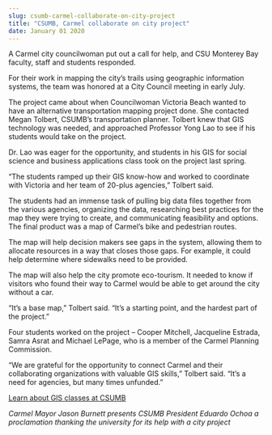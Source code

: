 ```yaml
---
slug: csumb-carmel-collaborate-on-city-project
title: "CSUMB, Carmel collaborate on city project"
date: January 01 2020
---
```


 
<p>
  A Carmel city councilwoman put out a call for help, and CSU Monterey Bay
  faculty, staff and students responded.
</p>
<p>
  For their work in mapping the city’s trails using geographic information
  systems, the team was honored at a City Council meeting in early July.
</p>
<p>
  The project came about when Councilwoman Victoria Beach wanted to have an
  alternative transportation mapping project done. She contacted Megan Tolbert,
  CSUMB’s transportation planner. Tolbert knew that GIS technology was needed,
  and approached Professor Yong Lao to see if his students would take on the
  project.
</p>
<p>
  Dr. Lao was eager for the opportunity, and students in his GIS for social
  science and business applications class took on the project last spring.
</p>
<p>
  “The students ramped up their GIS know-how and worked to coordinate with
  Victoria and her team of 20-plus agencies,” Tolbert said.
</p>
<p>
  The students had an immense task of pulling big data files together from the
  various agencies, organizing the data, researching best practices for the map
  they were trying to create, and communicating feasibility and options. The
  final product was a map of Carmel’s bike and pedestrian routes.
</p>
<p>
  The map will help decision makers see gaps in the system, allowing them to
  allocate resources in a way that closes those gaps. For example, it could help
  determine where sidewalks need to be provided.
</p>
<p>
  The map will also help the city promote eco-tourism. It needed to know if
  visitors who found their way to Carmel would be able to get around the city
  without a car.
</p>
<p>
  “It’s a base map,” Tolbert said. “It’s a starting point, and the hardest part
  of the project.”
</p>
<p>
  Four students worked on the project – Cooper Mitchell, Jacqueline Estrada,
  Samra Asrat and Michael LePage, who is a member of the Carmel Planning
  Commission.
</p>
<p>
  “We are grateful for the opportunity to connect Carmel and their collaborating
  organizations with valuable GIS skills,” Tolbert said. “It’s a need for
  agencies, but many times unfunded.”
</p>
<p>
  <a
    href="https://catalog.csumb.edu/undergrad-education/majors/social-behavioral-sciences/course-pathways/geographic-information-systems"
    >Learn about GIS classes at CSUMB</a
  >
</p>
<p>
  <em
    >Carmel Mayor Jason Burnett presents CSUMB President Eduardo Ochoa a
    proclamation thanking the university for its help with a city project</em
  >
</p>
 
